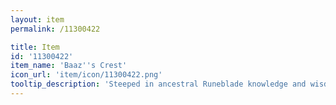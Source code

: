 ```yaml
---
layout: item
permalink: /11300422

title: Item
id: '11300422'
item_name: 'Baaz''s Crest'
icon_url: 'item/icon/11300422.png'
tooltip_description: 'Steeped in ancestral Runeblade knowledge and wisdom.'
---
```


